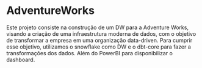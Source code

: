 # AdventureWorks

Este projeto consiste na construção de um DW para a Adventure Works, visando a criação de uma infraestrutura moderna de dados, com o objetivo de transformar a empresa em uma organização data-driven.
Para cumprir esse objetivo, utilizamos o snowflake como DW e o dbt-core para fazer a transformações dos dados. Além do PowerBI para disponibilizar o dashboard.
